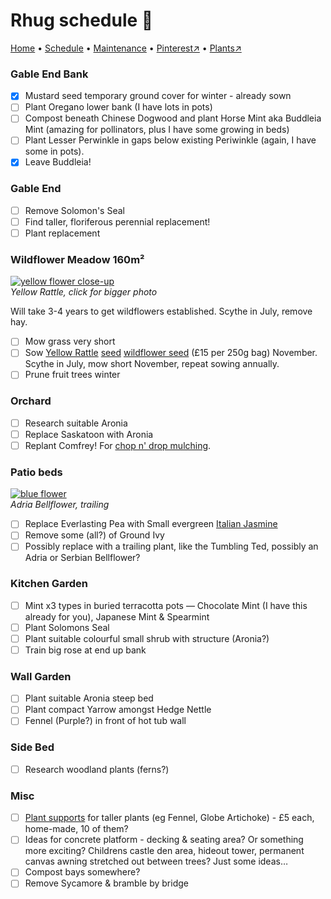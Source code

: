 # Rhug schedule 📆

[Home](https://grwd.uk/rhug/) • [Schedule](https://grwd.uk/rhug/schedule) • [Maintenance](https://grwd.uk/rhug/management) • [Pinterest↗](https://pinterest.co.uk/NatureWorksGarden/rhug) • [Plants↗](https://bit.ly/rhug-plants)

### Gable End Bank

* [x] Mustard seed temporary ground cover for winter - already sown
* [ ] Plant Oregano lower bank (I have lots in pots)
* [ ] Compost beneath Chinese Dogwood and plant Horse Mint aka Buddleia Mint (amazing for pollinators, plus I have some growing in beds)
* [ ] Plant Lesser Perwinkle in gaps below existing Periwinkle (again, I have some in pots).
* [x] Leave Buddleia!

### Gable End

* [ ] Remove Solomon's Seal
* [ ] Find taller, floriferous perennial replacement!
* [ ] Plant replacement

### Wildflower Meadow 160m²

[![yellow flower close-up](https://res.cloudinary.com/growdigital/image/upload/w_320/v1660749073/rhug/yellow-rattle.jpg)](https://res.cloudinary.com/growdigital/image/upload/v1660749073/rhug/yellow-rattle.jpg)  
_Yellow Rattle, click for bigger photo_

Will take 3-4 years to get wildflowers established. Scythe in July, remove hay.

* [ ] Mow grass very short
* [ ] Sow [Yellow Rattle](https://meadows.plantlife.org.uk/making-meadows/yellow-rattle/) [seed](https://www.naturescape.co.uk/product/yellow-rattle-seed-rhinanthus-minor/) [wildflower seed](http://wyndrushwild.co.uk/products/wild-meadow-seed/buy-the-seed/) (£15 per 250g bag) November. Scythe in July, mow short November, repeat sowing annually.
* [ ] Prune fruit trees winter

### Orchard

* [ ] Research suitable Aronia
* [ ] Replace Saskatoon with Aronia
* [ ] Replant Comfrey! For [chop n' drop mulching](https://www.natureworks.org.uk/chop-n-drop/).

### Patio beds

[![blue flower](https://res.cloudinary.com/growdigital/image/upload/w_320/v1660750311/rhug/adria-bellflower.jpg)](https://res.cloudinary.com/growdigital/image/upload/v1660750311/rhug/adria-bellflower.jpg)  
_Adria Bellflower, trailing_

* [ ] Replace Everlasting Pea with Small evergreen [Italian Jasmine](https://www.rhs.org.uk/plants/47929/jasminum-humile-revolutum/details)
* [ ] Remove some (all?) of Ground Ivy
* [ ] Possibly replace with a trailing plant, like the Tumbling Ted, possibly an Adria or Serbian Bellflower? 

### Kitchen Garden

* [ ] Mint x3 types in buried terracotta pots — Chocolate Mint (I have this already for you), Japanese Mint & Spearmint
* [ ] Plant Solomons Seal
* [ ] Plant suitable colourful small shrub with structure (Aronia?)
* [ ] Train big rose at end up bank

### Wall Garden

* [ ] Plant suitable Aronia steep bed
* [ ] Plant compact Yarrow amongst Hedge Nettle
* [ ] Fennel (Purple?) in front of hot tub wall

### Side Bed

* [ ] Research woodland plants (ferns?)

### Misc

* [ ] [Plant supports](https://www.gardenersworld.com/how-to/grow-plants/how-to-make-steel-rod-plant-supports/) for taller plants (eg Fennel, Globe Artichoke) - £5 each, home-made, 10 of them?
* [ ] Ideas for concrete platform - decking & seating area? Or something more exciting? Childrens castle den area, hideout tower, permanent canvas awning stretched out between trees? Just some ideas…
* [ ] Compost bays somewhere?
* [ ] Remove Sycamore & bramble by bridge

